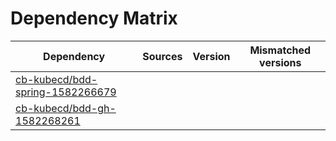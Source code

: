 # Dependency Matrix

Dependency | Sources | Version | Mismatched versions
---------- | ------- | ------- | -------------------
[cb-kubecd/bdd-spring-1582266679](https://github.com/cb-kubecd/bdd-spring-1582266679.git) |  | []() | 
[cb-kubecd/bdd-gh-1582268261](https://github.com/cb-kubecd/bdd-gh-1582268261.git) |  | []() | 
